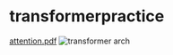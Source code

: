 ﻿# transformerpractice
[attention.pdf](https://github.com/Ahmed98041/transformerpractice/files/11705179/attention.pdf)
![transformer arch](https://github.com/Ahmed98041/transformerpractice/assets/45014346/2c30d5cc-f466-4789-8b41-fbbbd36e4b4f)
